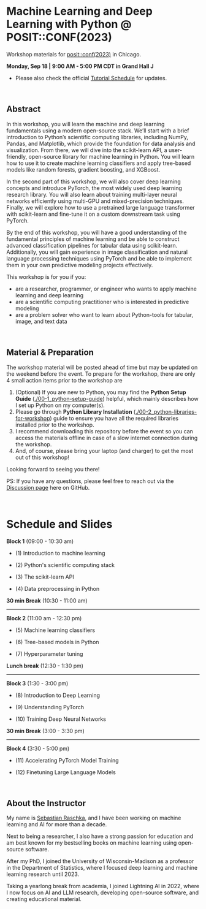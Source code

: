# Machine Learning and Deep Learning with Python @ POSIT::CONF(2023)
Workshop materials for [posit::conf(2023)](https://posit.co/conference/) in Chicago.

**Monday, Sep 18 | 9:00 AM - 5:00 PM CDT  in Grand Hall J**

- Please also check the official [Tutorial Schedule](https://reg.conf.posit.co/flow/posit/positconf23/attendee-portal/page/sessioncatalog) for updates.

&nbsp;

## Abstract

In this workshop, you will learn the machine and deep learning fundamentals using a modern open-source stack. We’ll start with a brief introduction to Python’s scientific computing libraries, including NumPy, Pandas, and Matplotlib, which provide the foundation for data analysis and visualization. From there, we will dive into the scikit-learn API, a user-friendly, open-source library for machine learning in Python. You will learn how to use it to create machine learning classifiers and apply tree-based models like random forests, gradient boosting, and XGBoost. 

In the second part of this workshop, we will also cover deep learning concepts and introduce PyTorch, the most widely used deep learning research library. You will also learn about training multi-layer neural networks efficiently using multi-GPU and mixed-precision techniques. Finally, we will explore how to use a pretrained large language transformer with scikit-learn and fine-tune it on a custom downstream task using PyTorch. 

By the end of this workshop, you will have a good understanding of the fundamental principles of machine learning and be able to construct advanced classification pipelines for tabular data using scikit-learn. Additionally, you will gain experience in image classification and natural language processing techniques using PyTorch and be able to implement them in your own predictive modeling projects effectively. 

This workshop is for you if you:

- are a researcher, programmer, or engineer who wants to apply machine learning and deep learning
- are a scientific computing practitioner who is interested in predictive modeling
- are a problem solver who want to learn about Python-tools for tabular, image, and text data

&nbsp;

## Material & Preparation

The workshop material will be posted ahead of time but may be updated on the weekend before the event. To prepare for the workshop, there are only 4 small action items prior to the workshop are

1. (Optional) If you are new to Python, you may find the **Python Setup Guide** ([./00-1_python-setup-guide](./00-1_python-setup-guide)) helpful, which mainly describes how I set up Python on my computer(s).
2. Please go through **Python Library Installation** ([./00-2_python-libraries-for-workshop](./00-2_python-libraries-for-workshop)) guide to ensure you have all the required libraries installed prior to the workshop.
3. I recommend downloading this repository before the event so you can access the materials offline in case of a slow internet connection during the workshop.
4. And, of course, please bring your laptop (and charger) to get the most out of this workshop!

Looking forward to seeing you there!

PS: If you have any questions, please feel free to reach out via the [Discussion page](https://github.com/rasbt/posit2023-python-ml/discussions) here on GitHub.

&nbsp;

# Schedule and Slides

**Block 1** (09:00 - 10:30 am)

- (1) Introduction to machine learning

- (2) Python's scientific computing stack

- (3) The scikit-learn API

- (4) Data preprocessing in Python

**30 min Break** (10:30 - 11:00 am)

---

**Block 2** (11:00 am - 12:30 pm)

- (5) Machine learning classifiers 

- (6) Tree-based models in Python

- (7) Hyperparameter tuning

**Lunch break** (12:30 - 1:30 pm)

---

**Block 3** (1:30 - 3:00 pm)

- (8) Introduction to Deep Learning

- (9) Understanding PyTorch

- (10) Training Deep Neural Networks

**30 min Break** (3:00 - 3:30 pm)

---

**Block 4**  (3:30 - 5:00 pm)

- (11) Accelerating PyTorch Model Training

- (12) Finetuning Large Language Models



&nbsp;

## About the Instructor

My name is [Sebastian Raschka](https://sebastianraschka.com), and I have been working on machine learning and AI for more than a decade.

Next to being a researcher, I also have a strong passion for education and am best known for my bestselling books on machine learning using open-source software.

After my PhD, I joined the University of Wisconsin-Madison as a professor in the Department of Statistics, where I focused deep learning and machine learning research until 2023.

Taking a yearlong break from academia, I joined Lightning AI in 2022, where I now focus on AI and LLM research, developing open-source software, and creating educational material. 
